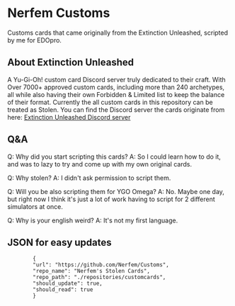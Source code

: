 # Nerfem Customs

Customs cards that came originally from the Extinction Unleashed, scripted by me for EDOpro.

## About Extinction Unleashed

A Yu-Gi-Oh! custom card Discord server truly dedicated to their craft.
With Over 7000+ approved custom cards, including more than 240 archetypes, all while also having their own Forbidden & Limited list to keep the balance of their format.
Currently the all custom cards in this repository can be treated as Stolen.
You can find the Discord server the cards originate from here:
[Extinction Unleashed Discord server](https://discord.gg/extinctionunleashed)

## Q&A

Q: Why did you start scripting this cards?
A: So I could learn how to do it, and was to lazy to try and come up with my own original cards.

Q: Why stolen?
A: I didn't ask permission to script them.

Q: Will you be also scripting them for YGO Omega?
A: No. Maybe one day, but right now I think it's just a lot of work having to script for 2 different simulators at once.

Q: Why is your english weird?
A: It's not my first language.

## JSON for easy updates
```
		{
		"url": "https://github.com/Nerfem/Customs",
		"repo_name": "Nerfem's Stolen Cards",
		"repo_path": "./repositories/customcards",
		"should_update": true,
		"should_read": true
		}
```
